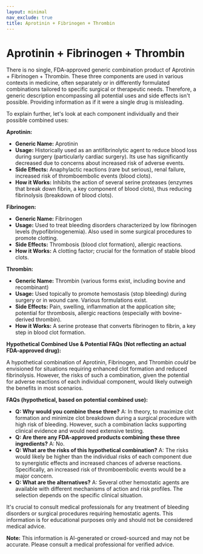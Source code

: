 ```yaml
---
layout: minimal
nav_exclude: true
title: Aprotinin + Fibrinogen + Thrombin
---
```


# Aprotinin + Fibrinogen + Thrombin

There is no single, FDA-approved generic combination product of Aprotinin + Fibrinogen + Thrombin.  These three components are used in various contexts in medicine, often separately or in differently formulated combinations tailored to specific surgical or therapeutic needs.  Therefore, a generic description encompassing all potential uses and side effects isn't possible.  Providing information as if it were a single drug is misleading.

To explain further, let's look at each component individually and their possible combined uses:


**Aprotinin:**

* **Generic Name:** Aprotinin
* **Usage:**  Historically used as an antifibrinolytic agent to reduce blood loss during surgery (particularly cardiac surgery).  Its use has significantly decreased due to concerns about increased risk of adverse events.
* **Side Effects:**  Anaphylactic reactions (rare but serious), renal failure, increased risk of thromboembolic events (blood clots).
* **How it Works:** Inhibits the action of several serine proteases (enzymes that break down fibrin, a key component of blood clots), thus reducing fibrinolysis (breakdown of blood clots).


**Fibrinogen:**

* **Generic Name:** Fibrinogen
* **Usage:** Used to treat bleeding disorders characterized by low fibrinogen levels (hypofibrinogenemia). Also used in some surgical procedures to promote clotting.
* **Side Effects:**  Thrombosis (blood clot formation), allergic reactions.
* **How it Works:**  A clotting factor; crucial for the formation of stable blood clots.


**Thrombin:**

* **Generic Name:** Thrombin (various forms exist, including bovine and recombinant)
* **Usage:**  Used topically to promote hemostasis (stop bleeding) during surgery or in wound care.  Various formulations exist.
* **Side Effects:**  Pain, swelling, inflammation at the application site; potential for thrombosis, allergic reactions (especially with bovine-derived thrombin).
* **How it Works:**  A serine protease that converts fibrinogen to fibrin, a key step in blood clot formation.


**Hypothetical Combined Use & Potential FAQs (Not reflecting an actual FDA-approved drug):**

A hypothetical combination of Aprotinin, Fibrinogen, and Thrombin *could* be envisioned for situations requiring enhanced clot formation and reduced fibrinolysis. However, the risks of such a combination, given the potential for adverse reactions of each individual component, would likely outweigh the benefits in most scenarios.


**FAQs (hypothetical, based on potential combined use):**

* **Q: Why would you combine these three?** A: In theory, to maximize clot formation and minimize clot breakdown during a surgical procedure with high risk of bleeding.  However, such a combination lacks supporting clinical evidence and would need extensive testing.
* **Q: Are there any FDA-approved products combining these three ingredients?** A: No.
* **Q: What are the risks of this hypothetical combination?** A:  The risks would likely be higher than the individual risks of each component due to synergistic effects and increased chances of adverse reactions.  Specifically, an increased risk of thromboembolic events would be a major concern.
* **Q: What are the alternatives?** A: Several other hemostatic agents are available with different mechanisms of action and risk profiles.  The selection depends on the specific clinical situation.


It's crucial to consult medical professionals for any treatment of bleeding disorders or surgical procedures requiring hemostatic agents. This information is for educational purposes only and should not be considered medical advice.


**Note:** This information is AI-generated or crowd-sourced and may not be accurate. Please consult a medical professional for verified advice.